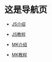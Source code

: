 # 这是导航页

* [JS介绍](01/javascript/readme)  
* [JS教程](01/javascript/begin)

* [MK介绍](01/markdown/readme)
* [MK教程](01/markdown/begin)
  